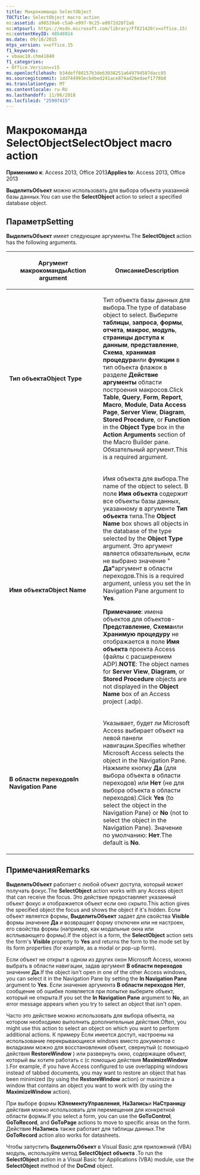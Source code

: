 ```yaml
---
title: Макрокоманда SelectObject
TOCTitle: SelectObject macro action
ms:assetid: a90539a0-c5a0-e997-9c25-e0972d28f2a6
ms:mtpsurl: https://msdn.microsoft.com/library/Ff821420(v=office.15)
ms:contentKeyID: 48546914
ms.date: 09/18/2015
mtps_version: v=office.15
f1_keywords:
- vbaac10.chm41840
f1_categories:
- Office.Version=v15
ms.openlocfilehash: b34deff80157b3de63038251a649794587dacc85
ms.sourcegitcommit: 1dd744993ecb4bed241ace874ad26edaef1778b8
ms.translationtype: MT
ms.contentlocale: ru-RU
ms.lasthandoff: 11/06/2018
ms.locfileid: "25997415"
---
```

# <a name="selectobject-macro-action"></a><span data-ttu-id="e4e78-102">Макрокоманда SelectObject</span><span class="sxs-lookup"><span data-stu-id="e4e78-102">SelectObject macro action</span></span>

<span data-ttu-id="e4e78-103">**Применимо к**: Access 2013, Office 2013</span><span class="sxs-lookup"><span data-stu-id="e4e78-103">**Applies to**: Access 2013, Office 2013</span></span>

<span data-ttu-id="e4e78-104">**ВыделитьОбъект** можно использовать для выбора объекта указанной базы данных.</span><span class="sxs-lookup"><span data-stu-id="e4e78-104">You can use the **SelectObject** action to select a specified database object.</span></span>

## <a name="setting"></a><span data-ttu-id="e4e78-105">Параметр</span><span class="sxs-lookup"><span data-stu-id="e4e78-105">Setting</span></span>

<span data-ttu-id="e4e78-106">**ВыделитьОбъект** имеет следующие аргументы.</span><span class="sxs-lookup"><span data-stu-id="e4e78-106">The **SelectObject** action has the following arguments.</span></span>

<table>
<colgroup>
<col style="width: 50%" />
<col style="width: 50%" />
</colgroup>
<thead>
<tr class="header">
<th><p><span data-ttu-id="e4e78-107">Аргумент макрокоманды</span><span class="sxs-lookup"><span data-stu-id="e4e78-107">Action argument</span></span></p></th>
<th><p><span data-ttu-id="e4e78-108">Описание</span><span class="sxs-lookup"><span data-stu-id="e4e78-108">Description</span></span></p></th>
</tr>
</thead>
<tbody>
<tr class="odd">
<td><p><span data-ttu-id="e4e78-109"><strong>Тип объекта</strong></span><span class="sxs-lookup"><span data-stu-id="e4e78-109"><strong>Object Type</strong></span></span></p></td>
<td><p><span data-ttu-id="e4e78-110">Тип объекта базы данных для выбора.</span><span class="sxs-lookup"><span data-stu-id="e4e78-110">The type of database object to select.</span></span> <span data-ttu-id="e4e78-111">Выберите <strong>таблицы</strong>, <strong>запроса</strong>, <strong>формы</strong>, <strong>отчета</strong>, <strong>макрос</strong>, <strong>модуль</strong>, <strong>страницы доступа к данным</strong>, <strong>представление</strong>, <strong>Схема</strong>, <strong>хранимая процедура</strong>или <strong>функции</strong> в тип объекта <strong> </strong>флажок в разделе <strong>Действие аргументы</strong> области построения макросов.</span><span class="sxs-lookup"><span data-stu-id="e4e78-111">Click <strong>Table</strong>, <strong>Query</strong>, <strong>Form</strong>, <strong>Report</strong>, <strong>Macro</strong>, <strong>Module</strong>, <strong>Data Access Page</strong>, <strong>Server View</strong>, <strong>Diagram</strong>, <strong>Stored Procedure</strong>, or <strong>Function</strong> in the <strong>Object Type</strong> box in the <strong>Action Arguments</strong> section of the Macro Builder pane.</span></span> <span data-ttu-id="e4e78-112">Обязательный аргумент.</span><span class="sxs-lookup"><span data-stu-id="e4e78-112">This is a required argument.</span></span></p></td>
</tr>
<tr class="even">
<td><p><span data-ttu-id="e4e78-113"><strong>Имя объекта</strong></span><span class="sxs-lookup"><span data-stu-id="e4e78-113"><strong>Object Name</strong></span></span></p></td>
<td><p><span data-ttu-id="e4e78-114">Имя объекта для выбора.</span><span class="sxs-lookup"><span data-stu-id="e4e78-114">The name of the object to select.</span></span> <span data-ttu-id="e4e78-115">В поле <strong>Имя объекта</strong> содержит все объекты базы данных, указанному в аргументе <strong>Тип объекта</strong> типа.</span><span class="sxs-lookup"><span data-stu-id="e4e78-115">The <strong>Object Name</strong> box shows all objects in the database of the type selected by the <strong>Object Type</strong> argument.</span></span> <span data-ttu-id="e4e78-116">Это аргумент является обязательным, если не выбрано значение " <strong>Да"</strong>аргумент в области переходов.</span><span class="sxs-lookup"><span data-stu-id="e4e78-116">This is a required argument, unless you set the In Navigation Pane argument to <strong>Yes</strong>.</span></span></p><p><span data-ttu-id="e4e78-117"><strong>Примечание</strong>: имена объектов для объектов- <STRONG>Представление</STRONG>, <STRONG>Схема</STRONG>или <STRONG>Хранимую процедуру</STRONG> не отображается в поле <STRONG>Имя объекта</STRONG> проекта Access (файлы с расширением ADP).</span><span class="sxs-lookup"><span data-stu-id="e4e78-117"><strong>NOTE</strong>: The object names for <STRONG>Server View</STRONG>, <STRONG>Diagram</STRONG>, or <STRONG>Stored Procedure</STRONG> objects are not displayed in the <STRONG>Object Name</STRONG> box of an Access project (.adp).</span></span></p></td>
</tr>
<tr class="odd">
<td><p><span data-ttu-id="e4e78-118"><strong>В области переходов</strong></span><span class="sxs-lookup"><span data-stu-id="e4e78-118"><strong>In Navigation Pane</strong></span></span></p></td>
<td><p><span data-ttu-id="e4e78-119">Указывает, будет ли Microsoft Access выбирает объект на левой панели навигации.</span><span class="sxs-lookup"><span data-stu-id="e4e78-119">Specifies whether Microsoft Access selects the object in the Navigation Pane.</span></span> <span data-ttu-id="e4e78-120">Нажмите кнопку <strong>Да</strong> (для выбора объекта в области переходов) или <strong>Нет</strong> (не для выбора объекта в области переходов).</span><span class="sxs-lookup"><span data-stu-id="e4e78-120">Click <strong>Yes</strong> (to select the object in the Navigation Pane) or <strong>No</strong> (not to select the object in the Navigation Pane).</span></span> <span data-ttu-id="e4e78-121">Значение по умолчанию: <strong>Нет</strong>.</span><span class="sxs-lookup"><span data-stu-id="e4e78-121">The default is <strong>No</strong>.</span></span></p></td>
</tr>
</tbody>
</table>


## <a name="remarks"></a><span data-ttu-id="e4e78-122">Примечания</span><span class="sxs-lookup"><span data-stu-id="e4e78-122">Remarks</span></span>

<span data-ttu-id="e4e78-123">**ВыделитьОбъект** работает с любой объект доступа, который может получать фокус.</span><span class="sxs-lookup"><span data-stu-id="e4e78-123">The **SelectObject** action works with any Access object that can receive the focus.</span></span> <span data-ttu-id="e4e78-124">Это действие предоставляет указанный объект фокус и отображается объект если оно скрыто.</span><span class="sxs-lookup"><span data-stu-id="e4e78-124">This action gives the specified object the focus and shows the object if it's hidden.</span></span> <span data-ttu-id="e4e78-125">Если объект является формы, **ВыделитьОбъект** задает для свойства **Visible** формы значение **Да** и возвращает форму отключен или не настроен, его свойства формы (например, как модальные окна или всплывающего формы).</span><span class="sxs-lookup"><span data-stu-id="e4e78-125">If the object is a form, the **SelectObject** action sets the form's **Visible** property to **Yes** and returns the form to the mode set by its form properties (for example, as a modal or pop-up form).</span></span>

<span data-ttu-id="e4e78-126">Если объект не открыт в одном из других окон Microsoft Access, можно выбрать в области навигации, задав аргумент **В области переходов** значение **Да**.</span><span class="sxs-lookup"><span data-stu-id="e4e78-126">If the object isn't open in one of the other Access windows, you can select it in the Navigation Pane by setting the **In Navigation Pane** argument to **Yes**.</span></span> <span data-ttu-id="e4e78-127">Если значение аргумента **В области переходов** **Нет**, сообщение об ошибке появляется при попытке выберите объект, который не открыта.</span><span class="sxs-lookup"><span data-stu-id="e4e78-127">If you set the **In Navigation Pane** argument to **No**, an error message appears when you try to select an object that isn't open.</span></span>

<span data-ttu-id="e4e78-128">Часто это действие можно использовать для выбора объекта, на котором необходимо выполнить дополнительные действия.</span><span class="sxs-lookup"><span data-stu-id="e4e78-128">Often, you might use this action to select an object on which you want to perform additional actions.</span></span> <span data-ttu-id="e4e78-129">К примеру Если имеется доступ, настроены на использование перекрывающиеся windows вместо документов с вкладками можно для восстановления объект, свернутый (с помощью действия **RestoreWindow** ) или развернуть окно, содержащее объект, который вы хотите работать с (с помощью действия **MaximizeWindow** ).</span><span class="sxs-lookup"><span data-stu-id="e4e78-129">For example, if you have Access configured to use overlapping windows instead of tabbed documents, you may want to restore an object that has been minimized (by using the **RestoreWindow** action) or maximize a window that contains an object you want to work with (by using the **MaximizeWindow** action).</span></span>

<span data-ttu-id="e4e78-130">При выборе формы **КЭлементуУправления**, **НаЗапись**и **НаСтраницу** действия можно использовать для перемещения для конкретной области формы.</span><span class="sxs-lookup"><span data-stu-id="e4e78-130">If you select a form, you can use the **GoToControl**, **GoToRecord**, and **GoToPage** actions to move to specific areas on the form.</span></span> <span data-ttu-id="e4e78-131">Действие **НаЗапись** также работает для таблицы данных.</span><span class="sxs-lookup"><span data-stu-id="e4e78-131">The **GoToRecord** action also works for datasheets.</span></span>

<span data-ttu-id="e4e78-132">Чтобы запустить **ВыделитьОбъект** в Visual Basic для приложений (VBA) модуль, используйте метод **SelectObject** **объекта** .</span><span class="sxs-lookup"><span data-stu-id="e4e78-132">To run the **SelectObject** action in a Visual Basic for Applications (VBA) module, use the **SelectObject** method of the **DoCmd** object.</span></span>

